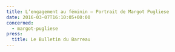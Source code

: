 ```yaml
---
title: L’engagement au féminin – Portrait de Margot Pugliese
date: 2016-03-07T16:10:05+00:00
concerned:
  - margot-pugliese
press:
  title: Le Bulletin du Barreau
---
```

